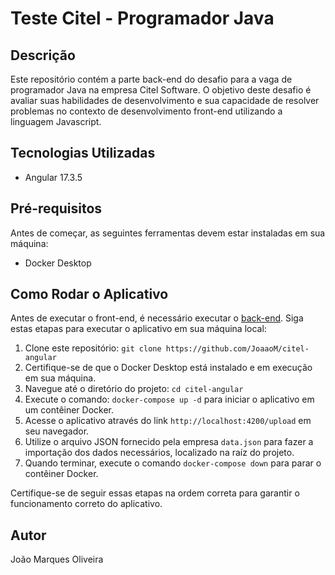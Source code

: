 # Teste Citel - Programador Java

## Descrição

Este repositório contém a parte back-end do desafio para a vaga de programador Java na empresa Citel Software. O objetivo deste desafio é avaliar suas habilidades de desenvolvimento e sua capacidade de resolver problemas no contexto de desenvolvimento front-end utilizando a linguagem Javascript.

## Tecnologias Utilizadas

- Angular 17.3.5

## Pré-requisitos

Antes de começar, as seguintes ferramentas devem estar instaladas em sua máquina:

- Docker Desktop

## Como Rodar o Aplicativo

Antes de executar o front-end, é necessário executar o [back-end](https://github.com/JoaaoM/citel-back-end). Siga estas etapas para executar o aplicativo em sua máquina local:

1. Clone este repositório: `git clone https://github.com/JoaaoM/citel-angular`
2. Certifique-se de que o Docker Desktop está instalado e em execução em sua máquina.
3. Navegue até o diretório do projeto: `cd citel-angular`
4. Execute o comando: `docker-compose up -d` para iniciar o aplicativo em um contêiner Docker.
5. Acesse o aplicativo através do link `http://localhost:4200/upload` em seu navegador.
6. Utilize o arquivo JSON fornecido pela empresa `data.json` para fazer a importação dos dados necessários, localizado na raíz do projeto.
7. Quando terminar, execute o comando `docker-compose down` para parar o contêiner Docker.

Certifique-se de seguir essas etapas na ordem correta para garantir o funcionamento correto do aplicativo.


## Autor

João Marques Oliveira
